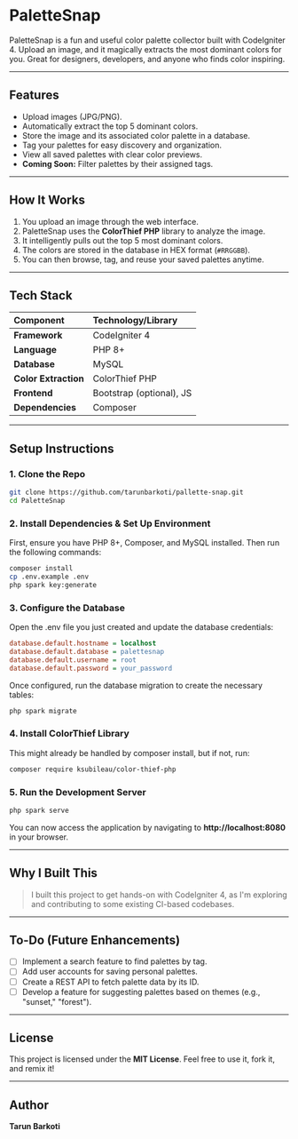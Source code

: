 # PaletteSnap

PaletteSnap is a fun and useful color palette collector built with CodeIgniter 4.
Upload an image, and it magically extracts the most dominant colors for you.
Great for designers, developers, and anyone who finds color inspiring.

---

## Features

- Upload images (JPG/PNG).
- Automatically extract the top 5 dominant colors.
- Store the image and its associated color palette in a database.
- Tag your palettes for easy discovery and organization.
- View all saved palettes with clear color previews.
- **Coming Soon:** Filter palettes by their assigned tags.

---

## How It Works

1.  You upload an image through the web interface.
2.  PaletteSnap uses the **ColorThief PHP** library to analyze the image.
3.  It intelligently pulls out the top 5 most dominant colors.
4.  The colors are stored in the database in HEX format (`#RRGGBB`).
5.  You can then browse, tag, and reuse your saved palettes anytime.

---

## Tech Stack

| Component         | Technology/Library          |
|:------------------|:----------------------------|
| **Framework**     | CodeIgniter 4               |
| **Language**      | PHP 8+                      |
| **Database**      | MySQL                       |
| **Color Extraction**| ColorThief PHP              |
| **Frontend**      | Bootstrap (optional), JS    |
| **Dependencies**  | Composer                    |

---

## Setup Instructions

### 1. Clone the Repo
```bash
git clone https://github.com/tarunbarkoti/pallette-snap.git
cd PaletteSnap
```

### 2. Install Dependencies & Set Up Environment
First, ensure you have PHP 8+, Composer, and MySQL installed. Then run the following commands:
```bash
composer install
cp .env.example .env
php spark key:generate
```

### 3. Configure the Database
Open the .env file you just created and update the database credentials:
```ini
database.default.hostname = localhost
database.default.database = palettesnap
database.default.username = root
database.default.password = your_password
```

Once configured, run the database migration to create the necessary tables:
```bash
php spark migrate
```

### 4. Install ColorThief Library
This might already be handled by composer install, but if not, run:
```bash
composer require ksubileau/color-thief-php
```


### 5. Run the Development Server
```bash
php spark serve
```
You can now access the application by navigating to **http://localhost:8080** in your browser.

---

## Why I Built This

> I built this project to get hands-on with CodeIgniter 4, as I'm exploring and contributing to some existing CI-based codebases.

---

## To-Do (Future Enhancements)

-   [ ] Implement a search feature to find palettes by tag.
-   [ ] Add user accounts for saving personal palettes.
-   [ ] Create a REST API to fetch palette data by its ID.
-   [ ] Develop a feature for suggesting palettes based on themes (e.g., "sunset," "forest").

---

## License

This project is licensed under the **MIT License**. Feel free to use it, fork it, and remix it!

---

## Author

**Tarun Barkoti**

